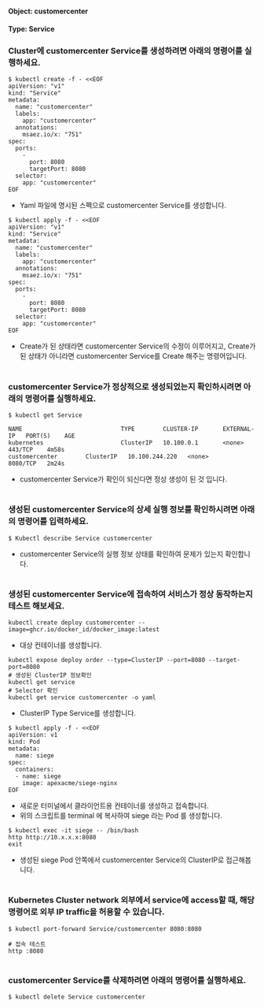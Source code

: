 
#### Object: customercenter
#### Type: Service

### Cluster에 customercenter Service를 생성하려면 아래의 명령어를 실행하세요.

```
$ kubectl create -f - <<EOF 
apiVersion: "v1"
kind: "Service"
metadata: 
  name: "customercenter"
  labels: 
    app: "customercenter"
  annotations: 
    msaez.io/x: "751"
spec: 
  ports: 
    - 
      port: 8080
      targetPort: 8080
  selector: 
    app: "customercenter"
EOF
```
- Yaml 파일에 명시된 스펙으로 customercenter Service를 생성합니다.  

```
$ kubectl apply -f - <<EOF 
apiVersion: "v1"
kind: "Service"
metadata: 
  name: "customercenter"
  labels: 
    app: "customercenter"
  annotations: 
    msaez.io/x: "751"
spec: 
  ports: 
    - 
      port: 8080
      targetPort: 8080
  selector: 
    app: "customercenter"
EOF
```
- Create가 된 상태라면 customercenter Service의 수정이 이루어지고, Create가 된 상태가 아니라면 customercenter Service를 Create 해주는 명령어입니다.
#

### customercenter Service가 정상적으로 생성되었는지 확인하시려면 아래의 명령어를 실행하세요.

```
$ kubectl get Service

NAME                            TYPE        CLUSTER-IP       EXTERNAL-IP   PORT(S)    AGE
kubernetes                      ClusterIP   10.100.0.1       <none>        443/TCP    4m58s
customercenter        ClusterIP   10.100.244.220   <none>        8080/TCP   2m24s

```
- customercenter Service가 확인이 되신다면 정상 생성이 된 것 입니다.
#

### 생성된 customercenter Service의 상세 실행 정보를 확인하시려면 아래의 명령어를 입력하세요.

```
$ Kubectl describe Service customercenter
```
- customercenter Service의 실행 정보 상태를 확인하여 문제가 있는지 확인합니다.
#

### 생성된 customercenter Service에 접속하여 서비스가 정상 동작하는지 테스트 해보세요.

```
kubectl create deploy customercenter --image=ghcr.io/docker_id/docker_image:latest
```
- 대상 컨테이너를 생성합니다.  

```
kubectl expose deploy order --type=ClusterIP --port=8080 --target-port=8080
# 생성된 ClusterIP 정보확인
kubectl get service 
# Selector 확인
kubectl get service customercenter -o yaml
```
- ClusterIP Type Service를 생성합니다.

```
$ kubectl apply -f - <<EOF
apiVersion: v1
kind: Pod
metadata:
  name: siege
spec:
  containers:
  - name: siege
    image: apexacme/siege-nginx
EOF
```
- 새로운 터미널에서 클라이언트용 컨테이너를 생성하고 접속합니다.
- 위의 스크립트를 terminal 에 복사하여 siege 라는 Pod 를 생성합니다.  

```
$ kubectl exec -it siege -- /bin/bash
http http://10.x.x.x:8080
exit
```
- 생성된 siege Pod 안쪽에서 customercenter Service의 ClusterIP로 접근해봅니다.
#

### Kubernetes Cluster network 외부에서 service에 access할 때, 해당 명령어로 외부 IP traffic을 허용할 수 있습니다.

```
$ kubectl port-forward Service/customercenter 8080:8080

# 접속 테스트
http :8080
```
#

### customercenter Service를 삭제하려면 아래의 명령어를 실행하세요.

```
$ kubectl delete Service customercenter
```
#

